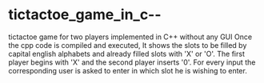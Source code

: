 # tictactoe_game_in_c--
tictactoe game for two players implemented in  C++ without any GUI
Once the cpp code is compiled and executed, It shows the slots to be filled by capital english alphabets and already filled slots with 'X' or 'O'.
The first player begins with 'X' and the second player inserts '0'. For every input the corresponding user is asked to enter in which slot he is 
wishing to enter.
